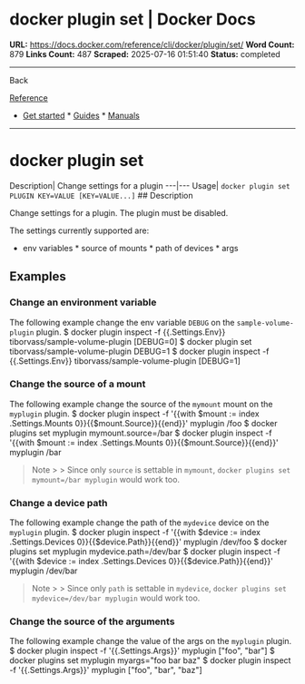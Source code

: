 # docker plugin set | Docker Docs

**URL:** https://docs.docker.com/reference/cli/docker/plugin/set/
**Word Count:** 879
**Links Count:** 487
**Scraped:** 2025-07-16 01:51:40
**Status:** completed

---

Back

[Reference](https://docs.docker.com/reference/)

  * [Get started](https://docs.docker.com/get-started/)   * [Guides](https://docs.docker.com/guides/)   * [Manuals](https://docs.docker.com/manuals/)

* * *

# docker plugin set

Description| Change settings for a plugin   ---|---   Usage| `docker plugin set PLUGIN KEY=VALUE [KEY=VALUE...]`      ## Description

Change settings for a plugin. The plugin must be disabled.

The settings currently supported are:

  * env variables   * source of mounts   * path of devices   * args

## Examples

### Change an environment variable

The following example change the env variable `DEBUG` on the `sample-volume-plugin` plugin.               $ docker plugin inspect -f {{.Settings.Env}} tiborvass/sample-volume-plugin     [DEBUG=0]          $ docker plugin set tiborvass/sample-volume-plugin DEBUG=1          $ docker plugin inspect -f {{.Settings.Env}} tiborvass/sample-volume-plugin     [DEBUG=1]     

### Change the source of a mount

The following example change the source of the `mymount` mount on the `myplugin` plugin.               $ docker plugin inspect -f '{{with $mount := index .Settings.Mounts 0}}{{$mount.Source}}{{end}}' myplugin     /foo          $ docker plugins set myplugin mymount.source=/bar          $ docker plugin inspect -f '{{with $mount := index .Settings.Mounts 0}}{{$mount.Source}}{{end}}' myplugin     /bar     

> Note >  > Since only `source` is settable in `mymount`, `docker plugins set mymount=/bar myplugin` would work too.

### Change a device path

The following example change the path of the `mydevice` device on the `myplugin` plugin.               $ docker plugin inspect -f '{{with $device := index .Settings.Devices 0}}{{$device.Path}}{{end}}' myplugin          /dev/foo          $ docker plugins set myplugin mydevice.path=/dev/bar          $ docker plugin inspect -f '{{with $device := index .Settings.Devices 0}}{{$device.Path}}{{end}}' myplugin          /dev/bar     

> Note >  > Since only `path` is settable in `mydevice`, `docker plugins set mydevice=/dev/bar myplugin` would work too.

### Change the source of the arguments

The following example change the value of the args on the `myplugin` plugin.               $ docker plugin inspect -f '{{.Settings.Args}}' myplugin          ["foo", "bar"]          $ docker plugins set myplugin myargs="foo bar baz"          $ docker plugin inspect -f '{{.Settings.Args}}' myplugin          ["foo", "bar", "baz"]